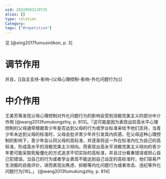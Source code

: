 ```yaml
---
uid: 20220503210735
alias: []
type: relation
Category: 
tags: ["#repetition"]
---
```


见 [@xing2017fumuxinlikon, p. 3]



# 调节作用 

并且，[[自主支持-影响-(父母心理控制-影响-外化问题行为)]]

# 中介作用

王美芳等发现父母心理控制对外化问题行为的影响会受到消极完美主义的部分中介作用 [@wang2013fumukongzhiy, p. 813]。「这可能是因为表现出较高水平心理控制的父母通常根据青少年是否达到父母的行为或学业标准来给予他们支持，当青少年未达到父母的标准时，父母会批评青少年并引发其内疚感。在父母这种心理控制的影响下，青少年会认同父母的高标准，并逐渐将这一外在标准内化为自己的高标准，形成高水平的消极完美主义倾向。而表现出高水平消极完美主义倾向的青少年更可能采取死板僵化的方式追求不切实际的高标准，并且过分看重错误或担心自己犯错误。当自己的行为或者学业表现不能达到自己设定的高标准时，他们容易产生消极的自我评价，进而表现出焦虑、抑郁等内化问题行为或者攻击、违纪等外化问题行为[16]。」 [@wang2013fumukongzhiy, p. 814]